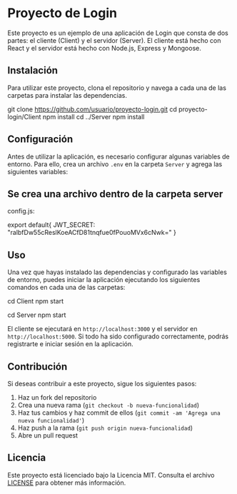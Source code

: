 # Proyecto de Login

Este proyecto es un ejemplo de una aplicación de Login que consta de dos partes: el cliente (Client) y el servidor (Server). El cliente está hecho con React y el servidor está hecho con Node.js, Express y Mongoose.

## Instalación

Para utilizar este proyecto, clona el repositorio y navega a cada una de las carpetas para instalar las dependencias.

git clone https://github.com/usuario/proyecto-login.git
cd proyecto-login/Client
npm install
cd ../Server
npm install


## Configuración

Antes de utilizar la aplicación, es necesario configurar algunas variables de entorno. Para ello, crea un archivo `.env` en la carpeta `Server` y agrega las siguientes variables:

## Se crea una archivo dentro de la carpeta server

config.js:

export default{
    JWT_SECRET: "ralbfDw55cReslKoeACfD81tnqfue0fPouoMVx6cNwk="
}

## Uso

Una vez que hayas instalado las dependencias y configurado las variables de entorno, puedes iniciar la aplicación ejecutando los siguientes comandos en cada una de las carpetas:

cd Client
npm start

cd Server
npm start



El cliente se ejecutará en `http://localhost:3000` y el servidor en `http://localhost:5000`. Si todo ha sido configurado correctamente, podrás registrarte e iniciar sesión en la aplicación.

## Contribución

Si deseas contribuir a este proyecto, sigue los siguientes pasos:

1. Haz un fork del repositorio
2. Crea una nueva rama (`git checkout -b nueva-funcionalidad`)
3. Haz tus cambios y haz commit de ellos (`git commit -am 'Agrega una nueva funcionalidad'`)
4. Haz push a la rama (`git push origin nueva-funcionalidad`)
5. Abre un pull request

## Licencia

Este proyecto está licenciado bajo la Licencia MIT. Consulta el archivo [LICENSE](LICENSE) para obtener más información.
